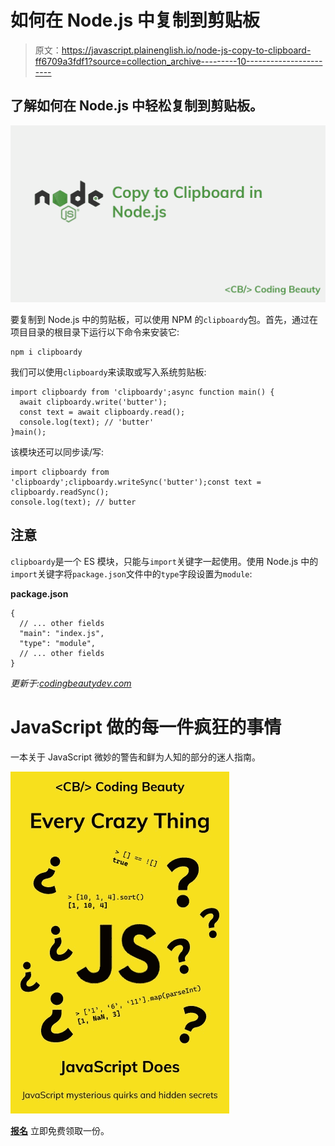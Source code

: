 # 如何在 Node.js 中复制到剪贴板

> 原文：<https://javascript.plainenglish.io/node-js-copy-to-clipboard-ff6709a3fdf1?source=collection_archive---------10----------------------->

## 了解如何在 Node.js 中轻松复制到剪贴板。

![](img/c5e2fc0e40d3457d2ddc04cad60d3d76.png)

要复制到 Node.js 中的剪贴板，可以使用 NPM 的`clipboardy`包。首先，通过在项目目录的根目录下运行以下命令来安装它:

```
npm i clipboardy
```

我们可以使用`clipboardy`来读取或写入系统剪贴板:

```
import clipboardy from 'clipboardy';async function main() {
  await clipboardy.write('butter');
  const text = await clipboardy.read();
  console.log(text); // 'butter'
}main();
```

该模块还可以同步读/写:

```
import clipboardy from 'clipboardy';clipboardy.writeSync('butter');const text = clipboardy.readSync();
console.log(text); // butter
```

## 注意

`clipboardy`是一个 ES 模块，只能与`import`关键字一起使用。使用 Node.js 中的`import`关键字将`package.json`文件中的`type`字段设置为`module`:

**package.json**

```
{
  // ... other fields
  "main": "index.js",
  "type": "module",
  // ... other fields
}
```

*更新于:*[*codingbeautydev.com*](https://cbdev.link/ae5dd9)

# JavaScript 做的每一件疯狂的事情

一本关于 JavaScript 微妙的警告和鲜为人知的部分的迷人指南。

![](img/143ee152ba78025ea8643ba5b9726a20.png)

[**报名**](https://cbdev.link/d3c4eb) 立即免费领取一份。